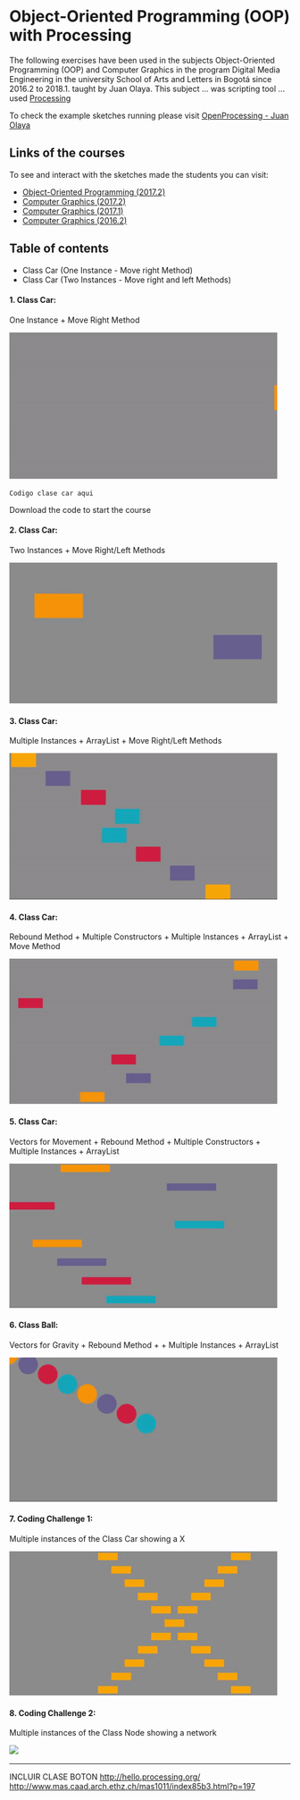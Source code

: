 # Object-Oriented Programming (OOP) with Processing

The following exercises have been used in the subjects Object-Oriented Programming (OOP) and Computer Graphics in the program Digital Media Engineering in the university School of Arts and Letters in Bogotá since 2016.2 to 2018.1. taught by Juan Olaya. This subject ... was scripting tool ... used [Processing](https://processing.org/)

To check the example sketches running please visit [OpenProcessing - Juan Olaya](https://www.openprocessing.org/user/65585/)

## Links of the courses
To see and interact with the sketches made the students you can visit:
- [Object-Oriented Programming (2017.2)](https://www.openprocessing.org/class/56631/)
- [Computer Graphics (2017.2)](https://www.openprocessing.org/class/56656/)
- [Computer Graphics (2017.1)](https://www.openprocessing.org/class/56330/)
- [Computer Graphics (2016.2)](https://www.openprocessing.org/class/55669)


## Table of contents
- Class Car (One Instance - Move right Method)
- Class Car (Two Instances - Move right and left Methods)


#### 1. Class Car: 
One Instance + Move Right Method

![](Sketches/Gif/Exercise1.gif)

```
Codigo clase car aqui
```
Download the code to start the course

#### 2. Class Car: 
Two Instances + Move Right/Left Methods

![](Sketches/Gif/Exercise2.gif)

#### 3. Class Car: 
Multiple Instances + ArrayList + Move Right/Left Methods

![](Sketches/Gif/Exercise3.gif)

#### 4. Class Car: 
Rebound Method + Multiple Constructors + Multiple Instances + ArrayList + Move Method

![](Sketches/Gif/Exercise4.gif)

#### 5. Class Car: 
Vectors for Movement + Rebound Method + Multiple Constructors + Multiple Instances + ArrayList

![](Sketches/Gif/Exercise5.gif)

#### 6. Class Ball: 
Vectors for Gravity + Rebound Method + + Multiple Instances + ArrayList

![](Sketches/Gif/Exercise6.gif)

#### 7. Coding Challenge 1: 
Multiple instances of the Class Car showing a X

![](Sketches/Gif/CodingChallenge1.gif)

#### 8. Coding Challenge 2: 
Multiple instances of the Class Node showing a network

![](Sketches/Gif/CodingChallenge2.gif)




****************
INCLUIR CLASE BOTON
http://hello.processing.org/
http://www.mas.caad.arch.ethz.ch/mas1011/index85b3.html?p=197

